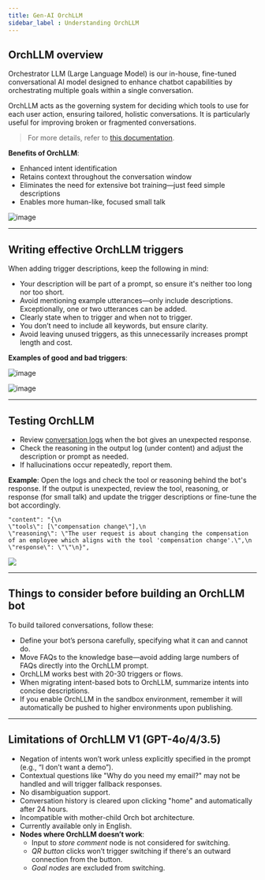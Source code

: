 ```yaml
---
title: Gen-AI OrchLLM
sidebar_label : Understanding OrchLLM     
---
```


## OrchLLM overview

Orchestrator LLM (Large Language Model) is our in-house, fine-tuned conversational AI model designed to enhance chatbot capabilities by orchestrating multiple goals within a single conversation.

OrchLLM acts as the governing system for deciding which tools to use for each user action, ensuring tailored, holistic conversations. It is particularly useful for improving broken or fragmented conversations.


> For more details, refer to [this documentation](https://docs.yellow.ai/docs/platform_concepts/studio/train/orchllm).


**Benefits of OrchLLM**:

* Enhanced intent identification
* Retains context throughout the conversation window
* Eliminates the need for extensive bot training—just feed simple descriptions
* Enables more human-like, focused small talk

![image](https://hackmd.io/_uploads/HkiHLT1TR.png)

----------

## Writing effective OrchLLM triggers

When adding trigger descriptions, keep the following in mind:

* Your description will be part of a prompt, so ensure it's neither too long nor too short.
* Avoid mentioning example utterances—only include descriptions. Exceptionally, one or two utterances can be added.
* Clearly state when to trigger and when not to trigger.
* You don’t need to include all keywords, but ensure clarity.
* Avoid leaving unused triggers, as this unnecessarily increases prompt length and cost.

**Examples of good and bad triggers**:

![image](https://hackmd.io/_uploads/rkXJVJ-pA.png)

![image](https://hackmd.io/_uploads/rJrC7J-pC.png)


---------

## Testing OrchLLM

* Review [conversation logs](https://docs.yellow.ai/docs/platform_concepts/analyze/chat-logs) when the bot gives an unexpected response.
* Check the reasoning in the output log (under content) and adjust the description or prompt as needed.
* If hallucinations occur repeatedly, report them.


**Example**: Open the logs and check the tool or reasoning behind the bot's response. If the output is unexpected, review the tool, reasoning, or response (for small talk) and update the trigger descriptions or fine-tune the bot accordingly.

```
"content": "{\n  
\"tools\": [\"compensation change\"],\n 
\"reasoning\": \"The user request is about changing the compensation of an employee which aligns with the tool 'compensation change'.\",\n  
\"response\": \"\"\n}",
```
**![](https://lh7-rt.googleusercontent.com/slidesz/AGV_vUfWwQG0-3AKdIC2Ejf8EMFLosCe2s2iZf3OCtT2hh94hmXdneVlQJ7vFp3HvjJOWdhyz_Q48Q8jkZHw3S6FjTw1CodrSds2fbfzSmpvNo8s0sfpqW0242uCKQotjsQRLE6XBaRW2FDa1-e-4x-msxuALynQmWsA=s2048?key=wWuR_3hPrJamKUizdrJUXw)**


---------

## Things to consider before building an OrchLLM bot

To build tailored conversations, follow these: 

* Define your bot’s persona carefully, specifying what it can and cannot do.
* Move FAQs to the knowledge base—avoid adding large numbers of FAQs directly into the OrchLLM prompt.
* OrchLLM works best with 20-30 triggers or flows.
* When migrating intent-based bots to OrchLLM, summarize intents into concise descriptions.
* If you enable OrchLLM in the sandbox environment, remember it will automatically be pushed to higher environments upon publishing.

--------

## Limitations of OrchLLM V1 (GPT-4o/4/3.5)

- Negation of intents won’t work unless explicitly specified in the prompt (e.g., “I don’t want a demo”).
- Contextual questions like "Why do you need my email?" may not be handled and will trigger fallback responses.
- No disambiguation support.
- Conversation history is cleared upon clicking "home" and automatically after 24 hours.
- Incompatible with mother-child Orch bot architecture.
- Currently available only in English.
- **Nodes where OrchLLM doesn’t work**:
    - Input to *store comment* node is not considered for switching.
    - *QR button* clicks won’t trigger switching if there's an outward connection from the button.
    - *Goal nodes* are excluded from switching.
